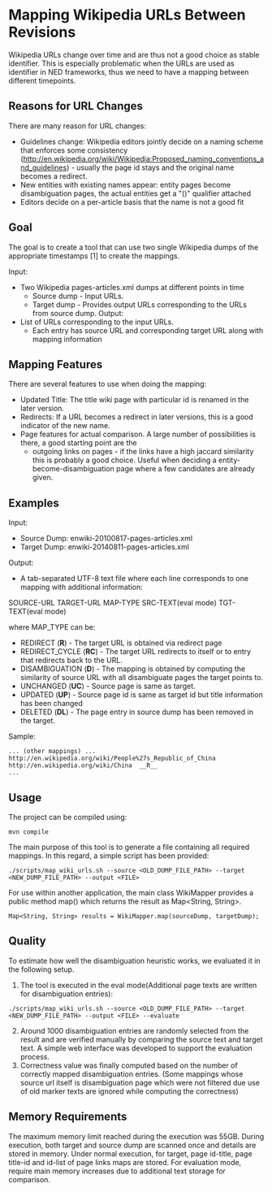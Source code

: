 # Mapping Wikipedia URLs Between Revisions

Wikipedia URLs change over time and are thus not a good choice as stable identifier. This is especially problematic when the URLs are used as identifier in NED frameworks, thus we need to have a mapping between different timepoints.

## Reasons for URL Changes

There are many reason for URL changes:
 * Guidelines change: Wikipedia editors jointly decide on a naming scheme that enforces some consistency (http://en.wikipedia.org/wiki/Wikipedia:Proposed_naming_conventions_and_guidelines) - usually the page id stays and the original name becomes a redirect.
 * New entities with existing names appear: entity pages become disambiguation pages, the actual entities get a "()" qualifier attached
 * Editors decide on a per-article basis that the name is not a good fit

## Goal

The goal is to create a tool that can use two single Wikipedia dumps of the appropriate timestamps [1] to create the mappings.

Input:
 * Two Wikipedia pages-articles.xml dumps at different points in time
 	* Source dump - Input URLs.
 	* Target dump - Provides output URLs corresponding to the URLs from source dump. 
Output:
 * List of URLs corresponding to the input URLs.
 	* Each entry has source URL and corresponding target URL along with mapping information


## Mapping Features

There are several features to use when doing the mapping:
 * Updated Title: The title wiki page with particular id is renamed in the later version. 
 * Redirects: If a URL becomes a redirect in later versions, this is a good indicator of the new name.
 * Page features for actual comparison. A large number of possibilities is there, a good starting point are the
   * outgoing links on pages - if the links have a high jaccard similarity this is probably a good choice. Useful when deciding a entity-become-disambiguation page where a few candidates are already given.


## Examples

Input:
 * Source Dump: enwiki-20100817-pages-articles.xml
 * Target Dump: enwiki-20140811-pages-articles.xml

Output:
 * A tab-separated UTF-8 text file where each line corresponds to one mapping with additional information:
 	
 SOURCE-URL	TARGET-URL	MAP-TYPE	SRC-TEXT(eval mode)	TGT-TEXT(eval mode)
 	
 where MAP_TYPE can be:
 - REDIRECT	(__R__)  - The target URL is obtained via redirect page
 - REDIRECT_CYCLE (__RC__) - The target URL redirects to itself or to entry that redirects back to the URL.
 - DISAMBIGUATION (__D__)  - The mapping is obtained by computing the similarity of source URL with all disambiguate pages the target points to.
 - UNCHANGED (__UC__)	- Source page is same as target.
 - UPDATED (__UP__)		- Source page id is same as target id but title information has been changed
 - DELETED (__DL__)		- The page entry in source dump has been removed in the target.
 		
Sample:
	
	... (other mappings) ...
	http://en.wikipedia.org/wiki/People%27s_Republic_of_China	http://en.wikipedia.org/wiki/China	__R__
	...

	
## Usage

The project can be compiled using:

```
mvn compile
```

The main purpose of this tool is to generate a file containing all required mappings. In this regard, a simple script has been provided:

```
./scripts/map_wiki_urls.sh --source <OLD_DUMP_FILE_PATH> --target <NEW_DUMP_FILE_PATH> --output <FILE>
```

For use within another application, the main class WikiMapper provides a public method map() which returns the result as Map<String, String>.

```
Map<String, String> results = WikiMapper.map(sourceDump, targetDump);
```

## Quality

To estimate how well the disambiguation heuristic works, we evaluated it in the following setup.

1. The tool is executed in the eval mode(Additional page texts are written for disambiguation entries):

```
./scripts/map_wiki_urls.sh --source <OLD_DUMP_FILE_PATH> --target <NEW_DUMP_FILE_PATH> --output <FILE> --evaluate
``` 
2. Around 1000 disambiguation entries are randomly selected from the result and are verified manually by comparing the source text and target text. A simple web interface was developed to support the evaluation process.
3. Correctness value was finally computed based on the number of correctly mapped disambiguation entries. (Some mappings whose source url itself is disambiguation page which were not filtered due use of old marker texts are ignored while computing the correctness)

## Memory Requirements

The maximum memory limit reached during the execution was 55GB. During execution, both target and source dump are scanned once and details are stored in memory. Under normal execution, for target, page id-title, page title-id and id-list of page links maps are stored. For evaluation mode, require main memory increases due to additional text storage for comparison.
